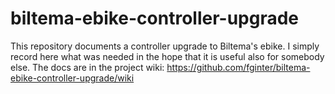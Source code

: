 # biltema-ebike-controller-upgrade
This repository documents a controller upgrade to Biltema's ebike. I simply record here what was needed in the hope that it is useful also for somebody else. The docs are in the project wiki: https://github.com/fginter/biltema-ebike-controller-upgrade/wiki
